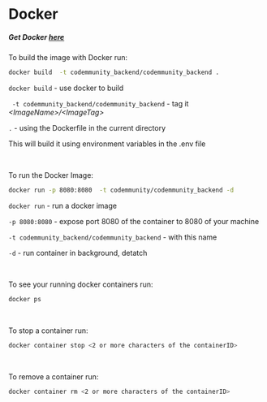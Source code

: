 # Docker
##### Get Docker [here](https://docs.docker.com/get-docker/)
To build the image with Docker run:
```bash
docker build  -t codemmunity_backend/codemmunity_backend .
```
```docker build``` - use docker to build

``` -t codemmunity_backend/codemmunity_backend``` - tag it _\<ImageName\>/\<ImageTag\>_

``` . ``` - using the Dockerfile in the current directory

This will build it using environment variables in the .env file

<br/>

To run the Docker Image:
```bash
docker run -p 8080:8080  -t codemmunity/codemmunity_backend -d
```

```docker run``` - run a docker image

```-p 8080:8080``` - expose port 8080 of the container to 8080 of your machine

```-t codemmunity_backend/codemmunity_backend``` - with this name

```-d``` - run container in background, detatch

<br/>

To see your running docker containers run:
```bash
docker ps
```

<br/> 

To stop a container run:
```bash
docker container stop <2 or more characters of the containerID>
```
<br/>

To remove a container run:
```bash
docker container rm <2 or more characters of the containerID>
```